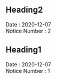 ## Heading2
Date : 2020-12-07  
Notice Number : 2
## Heading1
Date : 2020-12-07  
Notice Number : 1
